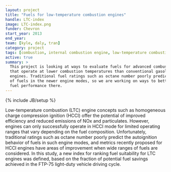 ```yaml
---
layout: project
title: "Fuels for low-temperature combustion engines"
handle: LTC-index
image: LTC-index.png
funder: Chevron
start_year: 2013
end_year:
team: [kyle, daly, tran]
category: project
tags: [combustion, internal combustion engine, low-temperature combustion, HCCI]
active: true
summary: >
  This project is looking at ways to evaluate fuels for advanced combustion engines
  that operate at lower combustion temperatures than conventional gasoline or diesel
  engines. Traditional fuel ratings such as octane number poorly predict the behavior
  of fuels in the newer engine modes, so we are working on ways to better quantify
  fuel performance there.
---
```

{% include JB/setup %}

Low-temperature combustion (LTC) engine concepts such as homogeneous charge compression ignition (HCCI) offer the potential of improved efficiency and reduced emissions of NOx and particulates. However, engines can only successfully operate in HCCI mode for limited operating ranges that vary depending on the fuel composition. Unfortunately, traditional ratings such as octane number poorly predict the autoignition behavior of fuels in such engine modes, and metrics recently proposed for HCCI engines have areas of improvement when wide ranges of fuels are considered. In this study, a new index for ranking fuel suitability for LTC engines was defined, based on the fraction of potential fuel savings achieved in the FTP-75 light-duty vehicle driving cycle.
